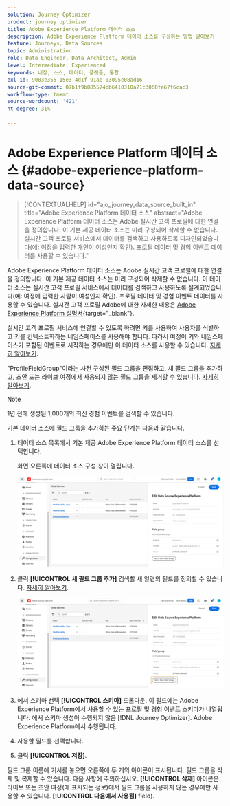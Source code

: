 ```yaml
---
solution: Journey Optimizer
product: journey optimizer
title: Adobe Experience Platform 데이터 소스
description: Adobe Experience Platform 데이터 소스를 구성하는 방법 알아보기
feature: Journeys, Data Sources
topic: Administration
role: Data Engineer, Data Architect, Admin
level: Intermediate, Experienced
keywords: 내장, 소스, 데이터, 플랫폼, 통합
exl-id: 9083e355-15e3-4d1f-91ae-03095e08ad16
source-git-commit: 07b1f9b885574bb6418310a71c3060fa67f6cac3
workflow-type: tm+mt
source-wordcount: '421'
ht-degree: 31%

---
```


# Adobe Experience Platform 데이터 소스 {#adobe-experience-platform-data-source}

>[!CONTEXTUALHELP]
>id="ajo_journey_data_source_built_in"
>title="Adobe Experience Platform 데이터 소스"
>abstract="Adobe Experience Platform 데이터 소스는 Adobe 실시간 고객 프로필에 대한 연결을 정의합니다. 이 기본 제공 데이터 소스는 미리 구성되어 삭제할 수 없습니다. 실시간 고객 프로필 서비스에서 데이터를 검색하고 사용하도록 디자인되었습니다(예: 여정을 입력한 개인이 여성인지 확인). 프로필 데이터 및 경험 이벤트 데이터를 사용할 수 있습니다."

Adobe Experience Platform 데이터 소스는 Adobe 실시간 고객 프로필에 대한 연결을 정의합니다. 이 기본 제공 데이터 소스는 미리 구성되어 삭제할 수 없습니다. 이 데이터 소스는 실시간 고객 프로필 서비스에서 데이터를 검색하고 사용하도록 설계되었습니다(예: 여정에 입력한 사람이 여성인지 확인). 프로필 데이터 및 경험 이벤트 데이터를 사용할 수 있습니다. 실시간 고객 프로필 Adobe에 대한 자세한 내용은 [Adobe Experience Platform 설명서](https://experienceleague.adobe.com/docs/experience-platform/profile/home.html?lang=ko){target="_blank"}.


실시간 고객 프로필 서비스에 연결할 수 있도록 하려면 키를 사용하여 사용자를 식별하고 키를 컨텍스트화하는 네임스페이스를 사용해야 합니다. 따라서 여정이 키와 네임스페이스가 포함된 이벤트로 시작하는 경우에만 이 데이터 소스를 사용할 수 있습니다. [자세히 알아보기](../building-journeys/journey.md).

&quot;ProfileFieldGroup&quot;이라는 사전 구성된 필드 그룹을 편집하고, 새 필드 그룹을 추가하고, 초안 또는 라이브 여정에서 사용되지 않는 필드 그룹을 제거할 수 있습니다. [자세히 알아보기](../datasource/configure-data-sources.md#define-field-groups).


>[!NOTE]
>
>1년 전에 생성된 1,000개의 최신 경험 이벤트를 검색할 수 있습니다.

기본 데이터 소스에 필드 그룹을 추가하는 주요 단계는 다음과 같습니다.

1. 데이터 소스 목록에서 기본 제공 Adobe Experience Platform 데이터 소스를 선택합니다.

   화면 오른쪽에 데이터 소스 구성 창이 열립니다.

   ![](assets/journey23.png)

1. 클릭 **[!UICONTROL 새 필드 그룹 추가]** 검색할 새 일련의 필드를 정의할 수 있습니다. [자세히 알아보기](../datasource/configure-data-sources.md#define-field-groups).

   ![](assets/journey24.png)

1. 에서 스키마 선택 **[!UICONTROL 스키마]** 드롭다운. 이 필드에는 Adobe Experience Platform에서 사용할 수 있는 프로필 및 경험 이벤트 스키마가 나열됩니다. 에서 스키마 생성이 수행되지 않음 [!DNL Journey Optimizer]. Adobe Experience Platform에서 수행됩니다.
1. 사용할 필드를 선택합니다.
1. 클릭 **[!UICONTROL 저장]**.

필드 그룹 이름에 커서를 놓으면 오른쪽에 두 개의 아이콘이 표시됩니다. 필드 그룹을 삭제 및 복제할 수 있습니다. 다음 사항에 주의하십시오. **[!UICONTROL 삭제]** 아이콘은 라이브 또는 초안 여정(에 표시되는 정보)에서 필드 그룹을 사용하지 않는 경우에만 사용할 수 있습니다. **[!UICONTROL 다음에서 사용됨]** field).
